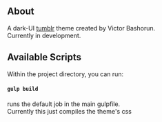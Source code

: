 ## About
A dark-UI [tumblr](http:tumblr.com) theme created by Victor Bashorun.<br/>
Currently in development.

## Available Scripts

Within the project directory, you can run:

#### `gulp build`
runs the default job in the main gulpfile.<br/>
Currently this just compiles the theme's css
